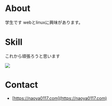 # About
学生です
webとlinuxに興味があります。
# Skill
これから頑張ろうと思います

<img src="https://skillicons.dev/icons?i=git,html,css,windows,linux,arch,vim,bash" />

# Contact
- [https://naoya0117.com](https://naoya0117.com)
<!--
<img src="https://github-readme-stats.vercel.app/api?username=naoya0117&&show_icons=true" /><img src="https://github-readme-stats.vercel.app/api/top-langs/?username=naoya0117&hide=Vim%20Script&langs_count=10&layout=compact" />

<img src="https://github-profile-trophy.vercel.app/?username=naoya0117" />
-->

